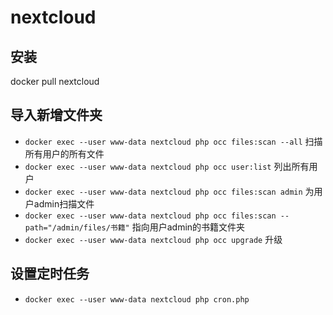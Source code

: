 # nextcloud 

## 安装
docker pull nextcloud
## 导入新增文件夹
- `docker exec --user www-data nextcloud php occ files:scan --all` 扫描所有用户的所有文件
- `docker exec --user www-data nextcloud php occ user:list` 列出所有用户
- `docker exec --user www-data nextcloud php occ files:scan admin` 为用户admin扫描文件
- `docker exec --user www-data nextcloud php occ files:scan --path="/admin/files/书籍"` 指向用户admin的书籍文件夹
- `docker exec --user www-data nextcloud php occ upgrade` 升级
## 设置定时任务
- `docker exec --user www-data nextcloud php cron.php`